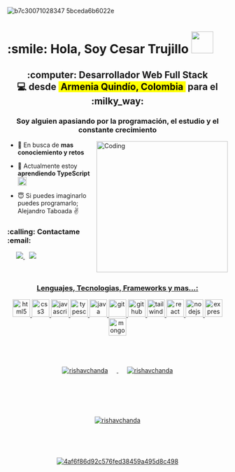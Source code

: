 ![b7c30071028347 5bceda6b6022e](https://github.com/Catgx55/Catgx55/assets/86887602/58431032-763b-47d0-85b7-ef35069a4e3b)

<h1 align="left"> :smile: Hola, Soy Cesar Trujillo <picture><img src = "https://github.com/7oSkaaa/7oSkaaa/blob/main/Images/about_me.gif?raw=true" width = 50px></picture></h1>
<h2 align="center">
:computer: Desarrollador Web Full Stack <br/> 
💻 desde <mark> &nbsp;Armenia Quindío, Colombia&nbsp;</mark> para el :milky_way:
</h2>

<h3 align="center">Soy alguien apasiando por la programación, el estudio y el constante crecimiento</h3>
<img align="right" alt="Coding" width="300" src="https://user-images.githubusercontent.com/57133330/188281408-c67df9ee-fd1f-4b37-833b-f02848f1ce02.gif"/>

- :satellite: En busca de **mas conociemiento y retos**

- :muscle: Actualmente estoy **aprendiendo TypeScript** <img style="margin: 0px" src="https://profilinator.rishav.dev/skills-assets/typescript-original.svg" alt="TypeScript" height="20" />

- :innocent: Si puedes imaginarlo puedes programarlo; Alejandro Taboada :v:
<h3 align="left"> :calling: Contactame :email: </h3>

<p align="left">

 <div align="left"  class="icons-social" style="margin-left: 10px;">
        <a style="margin-left: 10px;"  target="_blank" href="https://www.linkedin.com/in/cesar-trujillo-giraldo-desarrollador-fullstack">
		<img src="https://skillicons.dev/icons?i=linkedin" />
	 <a style="margin-left: 10px;"  target="_blank" href="cesartrujillo2011@hotmail.com">
		 <img src="https://skillicons.dev/icons?i=gmail" />
      </div>
</p>
<br>

<h3 align="center">Lenguajes, Tecnologias, Frameworks y mas...:</h3>
<p align="center">
	<img src="https://skillicons.dev/icons?i=html" alt="html5" width="40" height="40"/>
	<img src="https://skillicons.dev/icons?i=css" alt="css3" width="40" height="40"/>
	<img src="https://skillicons.dev/icons?i=javascript" alt="javascript" width="40" height="40"/>
	<img src="https://skillicons.dev/icons?i=typescript" alt="typescript" width="40" height="40"/>
	<img src="https://skillicons.dev/icons?i=java" alt="java" width="40" height="40"/>
	<img src="https://skillicons.dev/icons?i=git" alt="git" width="40" height="40"/>
	<img src="https://skillicons.dev/icons?i=github" alt="github" width="40" height="40"/>
	<img src="https://skillicons.dev/icons?i=tailwind" alt="tailwind" width="40" height="40"/>
	<img src="https://skillicons.dev/icons?i=react" alt="react" width="40" height="40"/>
	<img src="https://skillicons.dev/icons?i=nodejs" alt="nodejs" width="40" height="40"/>
	<img src="https://skillicons.dev/icons?i=express" alt="express" width="40" height="40"/>
	<img src="https://skillicons.dev/icons?i=mongodb" alt="mongodb" width="40" height="40"/>
</p>

<br>
<div align="center" style="margin: 20px" > 
<img align="center" style="margin: 20px" src="https://github-readme-streak-stats.herokuapp.com/?user=Catgx55&&theme=tokyonight" alt="rishavchanda" />
<img align="center" style="margin: 20px" src="https://github-readme-stats.vercel.app/api?username=Catgx55&show_icons=true&locale=en&theme=tokyonight" alt="rishavchanda" />
</div>

<br>
<div align="center" style="margin: 20px" > 
<img align="center" style="margin: 20px"  src="https://github-readme-stats.vercel.app/api/top-langs?username=Catgx55&show_icons=true&locale=en&layout=compact&theme=tokyonight" alt="rishavchanda" />
</div>

<br/>
<div align="center" style="margin: 20px">
	
![4af6f86d92c576fed38459a495d8c498](https://github.com/Catgx55/Catgx55/assets/86887602/920a68d2-ffa5-4946-a47a-88e5f8ed1d6f)
</div>

